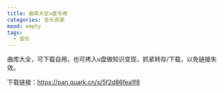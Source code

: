 ```yaml
---
title: 曲库大全u盘专用
categories: 音乐资源
mood: empty
tags:
  - 音乐
---
```





曲库大全，可下载自用，也可拷入u盘做知识变现，抓紧转存/下载，以免链接失效。


下载链接：https://pan.quark.cn/s/5f2d86fea1f8





